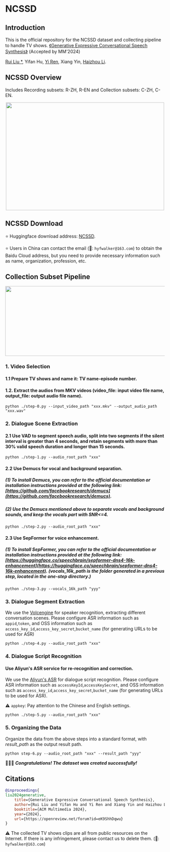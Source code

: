 # NCSSD
## Introduction

This is the official repository for the NCSSD dataset and collecting pipeline to handle TV shows. [《Generative Expressive Conversational Speech Synthesis》](https://arxiv.org/pdf/2407.21491)
 (Accepted by MM'2024)

[Rui Liu *](https://ttslr.github.io/), Yifan Hu, [Yi Ren](https://rayeren.github.io/), Xiang Yin, [Haizhou Li](https://colips.org/~eleliha/).

## NCSSD Overview 
Includes Recording subsets: R-ZH, R-EN and Collection subsets: C-ZH, C-EN.
<div align=center><img width="500" height="340" src="image-1.png"/></div>

## NCSSD Download
⭐ Huggingface download address: [NCSSD](https://huggingface.co/datasets/walkerhyf/NCSSD).

⭐ Users in China can contact the email (📧: ``hyfwalker@163.com``) to obtain the Baidu Cloud address, but you need to provide necessary information such as name, organization, profession, etc.

<!-- GPT-Talker的爬取数据流程 -->

## Collection Subset Pipeline
<div align=center><img width="800" height="220" src="image.png"/></div>

<!-- 0. 搜集的视频+统一名称 -->
### 1. Video Selection
#### 1.1 Prepare TV shows and name it: **TV name-episode number**.

#### 1.2. Extract the audios from MKV videos (video_file: input video file name, output_file: output audio file name).
```
python ./step-0.py --input_video_path "xxx.mkv" --output_audio_path "xxx.wav"
```

<!-- Dialogue Scene Extraction -->
### 2. Dialogue Scene Extraction
#### 2.1 Use VAD to segment speech audio, split into two segments if the silent interval is greater than 4 seconds, and retain segments with more than 30% valid speech duration and longer than 15 seconds.
```
python ./step-1.py --audio_root_path "xxx"
```

<!-- Demucs -->
#### 2.2 Use Demucs for vocal and background separation.
##### (1) To install Demucs, you can refer to the official documentation or installation instructions provided at the following link: [https://github.com/facebookresearch/demucs](https://github.com/facebookresearch/demucs). 

##### (2) Use the Demucs mentioned above to separate vocals and background sounds, and keep the vocals part with SNR<=4.
```
python ./step-2.py --audio_root_path "xxx"
```

<!-- sepformer -->
#### 2.3 Use SepFormer for voice enhancement.
##### (1) To install SepFormer, you can refer to the official documentation or installation instructions provided at the following link: [https://huggingface.co/speechbrain/sepformer-dns4-16k-enhancement](https://huggingface.co/speechbrain/sepformer-dns4-16k-enhancement). (*vocals_16k_path* is the folder generated in a previous step, located in the **one-step** directory.)
```
python ./step-3.py --vocals_16k_path "yyy"
```

<!-- Speaker -->
### 3. Dialogue Segment Extraction
We use the [Volcengine](https://console.volcengine.com/speech/app) for speaker recognition, extracting different conversation scenes. Please configure ASR information such as ``appid``,``token``, and OSS information such as ``access_key_id``,``access_key_secret``,``bucket_name`` (for generating URLs to be used for ASR)
```
python ./step-4.py --audio_root_path "xxx"
```



### 4. Dialogue Script Recognition
#### Use Aliyun's ASR service for re-recognition and correction.

We use the [Aliyun's ASR](https://ai.aliyun.com/nls/filetrans?spm=5176.28508143.nav-v2-dropdown-menu-0.d_main_9_1_1_1.5421154aIHmaWo&scm=20140722.X_data-b7a761a1c730419a6c79._.V_1) for dialogue script recognition. Please configure ASR information such as ``accessKeyId``,``accessKeySecret``, and OSS information such as ``access_key_id``,``access_key_secret``,``bucket_name`` (for generating URLs to be used for ASR). 

⚠ ``appkey``: Pay attention to the Chinese and English settings.

```
python ./step-5.py --audio_root_path "xxx"
```


### 5. Organizing the Data
Organize the data from the above steps into a standard format, with *result_path* as the output result path.
```
python step-6.py --audio_root_path "xxx" --result_path "yyy"
```


🎉🎉🎉 ***Congratulations! The dataset was created successfully!***

## Citations

```bibtex
@inproceedings{
liu2024generative,
    title={Generative Expressive Conversational Speech Synthesis},
    author={Rui Liu and Yifan Hu and Yi Ren and Xiang Yin and Haizhou Li},
    booktitle={ACM Multimedia 2024},
    year={2024},
    url={https://openreview.net/forum?id=eK9ShhDqwu}
}
```


⚠ The collected TV shows clips are all from public resources on the Internet. If there is any infringement, please contact us to delete them. (📧: ``hyfwalker@163.com``)







